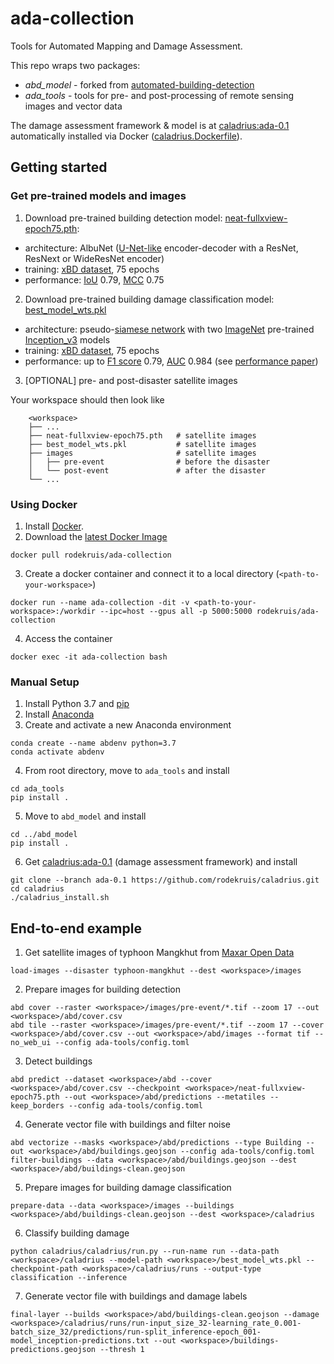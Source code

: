 # ada-collection

Tools for Automated Mapping and Damage Assessment.

This repo wraps two packages:

- *abd_model* - forked from [automated-building-detection](https://github.com/rodekruis/automated-building-detection)
- *ada_tools* - tools for pre- and post-processing of remote sensing images and vector data

The damage assessment framework & model is at [caladrius:ada-0.1](https://github.com/rodekruis/caladrius/tree/ada-0.1) automatically installed via Docker ([caladrius.Dockerfile](https://github.com/rodekruis/ada-collection/blob/master/caladrius.Dockerfile)).

## Getting started

### Get pre-trained models and images
1. Download pre-trained building detection model: [neat-fullxview-epoch75.pth](https://rodekruis.sharepoint.com/sites/510-Team/_layouts/15/guestaccess.aspx?docid=048f1927be4af4bc09805be0cfc376b22&authkey=AZSnVN8hrbj9CYSV8K-wg9o&expiration=2021-08-08T22%3A00%3A00.000Z&e=VIywGA): 
  * architecture: AlbuNet ([U-Net-like](https://arxiv.org/abs/1505.04597) encoder-decoder with a ResNet, ResNext or WideResNet encoder)
  * training: [xBD dataset](https://arxiv.org/pdf/1911.09296.pdf), 75 epochs
  * performance: [IoU](https://en.wikipedia.org/wiki/Jaccard_index) 0.79, [MCC](https://en.wikipedia.org/wiki/Matthews_correlation_coefficient) 0.75
2. Download pre-trained building damage classification model: [best_model_wts.pkl]()
  * architecture: pseudo-[siamese network](http://papers.nips.cc/paper/769-signature-verification-using-a-siamese-time-delay-neural-network) with two [ImageNet](https://ieeexplore.ieee.org/abstract/document/5206848)
pre-trained [Inception_v3](http://openaccess.thecvf.com/content_cvpr_2016/html/Szegedy_Rethinking_the_Inception_CVPR_2016_paper.html) models
  * training: [xBD dataset](https://arxiv.org/pdf/1911.09296.pdf), 75 epochs
  * performance: up to [F1 score](https://en.wikipedia.org/wiki/F-score) 0.79, [AUC](https://en.wikipedia.org/wiki/Receiver_operating_characteristic) 0.984 (see [performance paper](https://www.mdpi.com/2072-4292/12/17/2839))
3. [OPTIONAL] pre- and post-disaster satellite images

Your workspace should then look like
```
    <workspace>
    ├── ...
    ├── neat-fullxview-epoch75.pth   # satellite images
    ├── best_model_wts.pkl           # satellite images
    ├── images                       # satellite images
    │   ├── pre-event                # before the disaster
    │   └── post-event               # after the disaster
    └── ...
```
### Using Docker
1. Install [Docker](https://www.docker.com/get-started).
2. Download the [latest Docker Image](https://hub.docker.com/r/rodekruis/ada-collection)
```
docker pull rodekruis/ada-collection
```
3. Create a docker container and connect it to a local directory (`<path-to-your-workspace>`)
```
docker run --name ada-collection -dit -v <path-to-your-workspace>:/workdir --ipc=host --gpus all -p 5000:5000 rodekruis/ada-collection
```
4. Access the container
```
docker exec -it ada-collection bash
```

### Manual Setup
1. Install Python 3.7 and [pip](https://pypi.org/project/pip/)
2. Install [Anaconda](https://www.anaconda.com/products/individual)
3. Create and activate a new Anaconda environment
```
conda create --name abdenv python=3.7 
conda activate abdenv
```
4. From root directory, move to `ada_tools` and install
```
cd ada_tools
pip install .
```
5. Move to `abd_model` and install
```
cd ../abd_model
pip install .
```
6. Get [caladrius:ada-0.1](https://github.com/rodekruis/caladrius/tree/ada-0.1) (damage assessment framework) and install
```
git clone --branch ada-0.1 https://github.com/rodekruis/caladrius.git
cd caladrius
./caladrius_install.sh
```

## End-to-end example
1. Get satellite images of typhoon Mangkhut from [Maxar Open Data](https://www.maxar.com/open-data)
```
load-images --disaster typhoon-mangkhut --dest <workspace>/images
```
2. Prepare images for building detection
```
abd cover --raster <workspace>/images/pre-event/*.tif --zoom 17 --out <workspace>/abd/cover.csv
abd tile --raster <workspace>/images/pre-event/*.tif --zoom 17 --cover <workspace>/abd/cover.csv --out <workspace>/abd/images --format tif --no_web_ui --config ada-tools/config.toml
```
3. Detect buildings
```
abd predict --dataset <workspace>/abd --cover <workspace>/abd/cover.csv --checkpoint <workspace>/neat-fullxview-epoch75.pth --out <workspace>/abd/predictions --metatiles --keep_borders --config ada-tools/config.toml
```
4. Generate vector file with buildings and filter noise
```
abd vectorize --masks <workspace>/abd/predictions --type Building --out <workspace>/abd/buildings.geojson --config ada-tools/config.toml
filter-buildings --data <workspace>/abd/buildings.geojson --dest <workspace>/abd/buildings-clean.geojson
```
5. Prepare images for building damage classification
```
prepare-data --data <workspace>/images --buildings <workspace>/abd/buildings-clean.geojson --dest <workspace>/caladrius
```
6. Classify building damage
```
python caladrius/caladrius/run.py --run-name run --data-path <workspace>/caladrius --model-path <workspace>/best_model_wts.pkl --checkpoint-path <workspace>/caladrius/runs --output-type classification --inference
```
7. Generate vector file with buildings and damage labels
```
final-layer --builds <workspace>/abd/buildings-clean.geojson --damage <workspace>/caladrius/runs/run-input_size_32-learning_rate_0.001-batch_size_32/predictions/run-split_inference-epoch_001-model_inception-predictions.txt --out <workspace>/buildings-predictions.geojson --thresh 1
```
